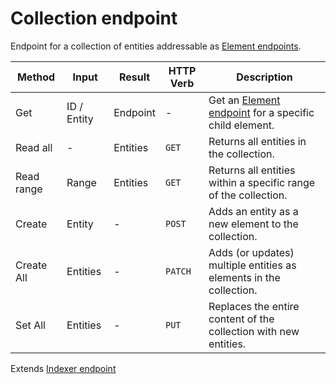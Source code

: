 # Collection endpoint

Endpoint for a collection of entities addressable as [Element endpoints](element.md).

| Method     | Input       | Result   | HTTP Verb | Description                                                         |
| ---------- | ----------- | -------- | --------- | ------------------------------------------------------------------- |
| Get        | ID / Entity | Endpoint | -         | Get an [Element endpoint](element.md) for a specific child element. |
| Read all   | -           | Entities | `GET`     | Returns all entities in the collection.                             |
| Read range | Range       | Entities | `GET`     | Returns all entities within a specific range of the collection.     |
| Create     | Entity      | -        | `POST`    | Adds an entity as a new element to the collection.                  |
| Create All | Entities    | -        | `PATCH`   | Adds (or updates) multiple entities as elements in the collection.  |
| Set All    | Entities    | -        | `PUT`     | Replaces the entire content of the collection with new entities.    |

Extends [Indexer endpoint](indexer.md)

